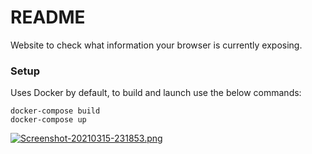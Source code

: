 # README

Website to check what information your browser is currently exposing.

### Setup
Uses Docker by default, to build and launch use the below commands:
```
docker-compose build
docker-compose up
```

[![Screenshot-20210315-231853.png](https://i.postimg.cc/XJ2QwhgR/Screenshot-20210315-231853.png)](https://postimg.cc/ZBd8mw2H)
